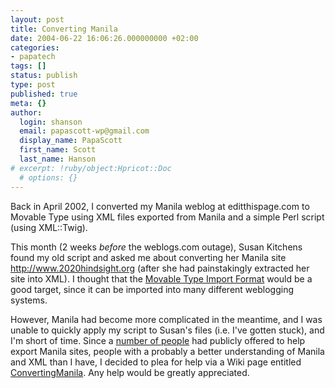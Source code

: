 ```yaml
---
layout: post
title: Converting Manila
date: 2004-06-22 16:06:26.000000000 +02:00
categories:
- papatech
tags: []
status: publish
type: post
published: true
meta: {}
author:
  login: shanson
  email: papascott-wp@gmail.com
  display_name: PapaScott
  first_name: Scott
  last_name: Hanson
# excerpt: !ruby/object:Hpricot::Doc
  # options: {}
---
```

<p>Back in April 2002, I converted my Manila weblog at editthispage.com to Movable Type using XML files exported from Manila and a simple Perl script (using XML::Twig).</p>
<p>This month (2 weeks <em>before</em> the weblogs.com outage), Susan Kitchens found my old script and asked me about converting her Manila site <a href="http://www.2020hindsight.org">http://www.2020hindsight.org</a> (after she had painstakingly extracted her site into XML). I thought that the <a href="http://www.movabletype.org/docs/mtimport.html">Movable Type Import Format</a> would be a good target, since it can be imported into many different weblogging systems.</p>
<p>However, Manila had become more complicated in the meantime, and I was unable to quickly apply my script to Susan's files (i.e. I've gotten stuck), and I'm short of time. Since a <a href="http://www.intertwingly.net/blog/2004/06/15/Archive-Restore">number of people</a> had publicly offered to help export Manila sites, people with a probably a better understanding of Manila and XML than I have, I decided to plea for help via a Wiki page entitled <a href="http://www.papascott.de/ConvertingManila">ConvertingManila</a>.  Any help would be greatly appreciated.</p>
